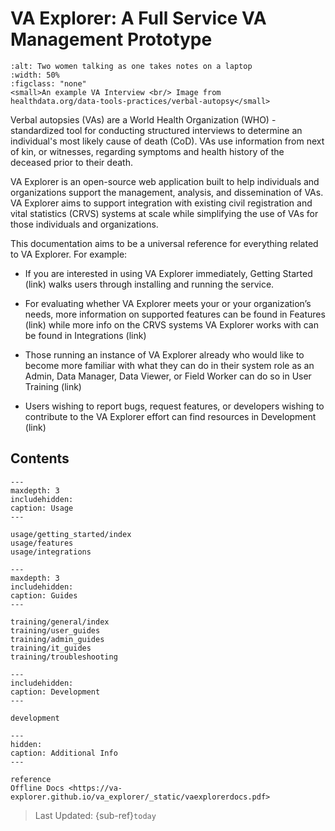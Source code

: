 # VA Explorer: A Full Service VA Management Prototype

```{figure} _static/img/va_interview.jpg
:alt: Two women talking as one takes notes on a laptop
:width: 50%
:figclass: "none"
<small>An example VA Interview <br/> Image from 
healthdata.org/data-tools-practices/verbal-autopsy</small>
```

Verbal autopsies (VAs) are a World Health Organization (WHO) -standardized tool
for conducting structured interviews to determine an individual's most likely
cause of death (CoD). VAs use information from next of kin, or witnesses,
regarding symptoms and health history of the deceased prior to their death.

VA Explorer is an open-source web application built to help individuals and
organizations support the management, analysis, and dissemination of VAs. VA
Explorer aims to support integration with existing civil registration and
vital statistics (CRVS) systems at scale while simplifying the use of VAs for
those individuals and organizations.

This documentation aims to be a universal reference for everything related to
VA Explorer. For example:

- If you are interested in using VA Explorer immediately, Getting Started (link)
walks users through installing and running the service.

- For evaluating whether VA Explorer meets your or your organization’s needs,
more information on supported features can be found in Features (link) while
more info on the CRVS systems VA Explorer works with can be found in Integrations (link)

- Those running an instance of VA Explorer already who would like to become more
familiar with what they can do in their system role as an Admin, Data Manager,
Data Viewer, or Field Worker can do so in User Training (link)

- Users wishing to report bugs, request features, or developers wishing to
contribute to the VA Explorer effort can find resources in Development (link)

## Contents

```{toctree}
---
maxdepth: 3
includehidden:
caption: Usage
---

usage/getting_started/index
usage/features
usage/integrations
```

```{toctree}
---
maxdepth: 3
includehidden:
caption: Guides
---

training/general/index
training/user_guides
training/admin_guides
training/it_guides
training/troubleshooting
```

```{toctree}
---
includehidden:
caption: Development
---

development
```

```{toctree}
---
hidden:
caption: Additional Info
---

reference
Offline Docs <https://va-explorer.github.io/va_explorer/_static/vaexplorerdocs.pdf>
```

> Last Updated: {sub-ref}`today`
